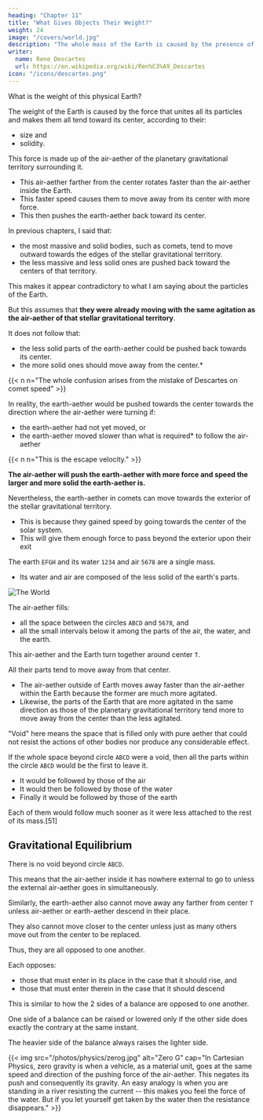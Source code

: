 ```yaml
---
heading: "Chapter 11"
title: "What Gives Objects Their Weight?"
weight: 24
image: "/covers/world.jpg"
description: "The whole mass of the Earth is caused by the presence of the moon, and also about some particular things"
writer:
  name: Rene Descartes
  url: https://en.wikipedia.org/wiki/Ren%C3%A9_Descartes
icon: "/icons/descartes.png"
---
```




What is the weight of this physical Earth? 

The weight of the Earth is caused by the force that unites all its particles and makes them all tend toward its center, according to their:
- size and
- solidity.

This force is made up of the air-aether of the planetary gravitational territory surrounding it. 
- This air-aether farther from the center rotates faster than the air-aether inside the Earth.  
- This faster speed causes them to move away from its center with more force. 
- This then pushes the earth-aether back toward its center.

 <!-- [to fill the air-aether that goes away from the center]. -->


In previous chapters, I said that:
- the most massive and solid bodies, such as comets, tend to move outward towards the edges of the stellar gravitational territory.
- the less massive and less solid ones are pushed back toward the centers of that territory. 

This makes it appear contradictory to what I am saying about the particles of the Earth. 

But this assumes that **they were already moving with the same agitation as the air-aether of that stellar gravitational territory**. 

It does not follow that:
- the less solid parts of the earth-aether could be pushed back towards its center.
- the more solid ones should move away from the center.*

{{< n n="The whole confusion arises from the mistake of Descartes on comet speed" >}}


In reality, the earth-aether would be pushed towards the center towards the direction where the  air-aether were turning if:
- the earth-aether had not yet moved, or
- the earth-aether moved slower than what is required* to follow the air-aether 

{{< n n="This is the escape velocity." >}}
 

**The air-aether will push the earth-aether with more force and speed the larger and more solid the earth-aether is.** 

Nevertheless, the earth-aether in comets can move towards the exterior of the stellar gravitational territory.
- This is because they gained speed by going towards the center of the solar system. 
- This will give them enough force to pass beyond the exterior upon their exit


The earth `EFGH` and its  water `1234` and air `5678` are a single mass.
- Its water and air are composed of the less solid of the earth's parts.

![The World](/graphics/physics/moonwith.jpg)


The air-aether fills:
- all the space between the circles `ABCD` and `5678`, and
- all the small intervals below it among the parts of the air, the water, and the earth.

This air-aether and the Earth turn together around center `T`.

All their parts tend to move away from that center. 
- The air-aether outside of Earth moves away faster than the air-aether within the Earth because the former are much more agitated.
- Likewise, the parts of the Earth that are more agitated in the same direction as those of the planetary gravitational territory tend more to move away from the center than the less agitated.

"Void" here means the space that is filled only with pure aether that could not resist the actions of other bodies nor produce any considerable effect.

If the whole space beyond circle `ABCD` were a void, then all the parts within the circle `ABCD` would be the first to leave it. 
- It would be followed by those of the air
- It would then be followed by those of the water
- Finally it would be followed by those of the earth

Each of them would follow much sooner as it were less attached to the rest of its mass.[51] 

<!-- In the same way:
- a stone leaves a sling in which it is being moved as soon as one releases the cord
- the dust one throws on a top while it is turning immediately flies off from it in all directions. -->


## Gravitational Equilibrium

There is no void beyond circle `ABCD`.

This means that the air-aether inside it has nowhere external to go to unless the external air-aether goes in simultaneously.

<!-- 
d and where the parts of the heaven contained within that circle can go, unless at the same instant others completely like them enter in their place, 
 parts of the earth -->

Similarly, the earth-aether also cannot move away any farther from center `T` unless air-aether or earth-aether descend in their place.

 <!-- just as many parts of the heaven or other terrestrial parts as are needed to fill it.  -->
They also cannot move closer to the center unless just as many others move out from the center to be replaced. 
 <!-- rise in their stead.  -->

Thus, they are all opposed to one another. 

Each opposes:
- those that must enter in its place in the case that it should rise, and
- those that must enter therein in the case that it should descend

This is similar to how the 2 sides of a balance are opposed to one another. 

One side of a balance can be raised or lowered only if the other side does exactly the contrary at the same instant.


The heavier side of the balance always raises the lighter side. 


{{< img src="/photos/physics/zerog.jpg" alt="Zero G" cap="In Cartesian Physics, zero gravity is when a vehicle, as a material unit, goes at the same speed and direction of the pushing force of the air-aether. This negates its push and consequently its gravity. An easy analogy is when you are standing in a river resisting the current -- this makes you feel the force of the water. But if you let yourself get taken by the water then the resistance disappears." >}}

 <!-- and causes the gravitational equilibrium to be attained inside the vehicle -->
